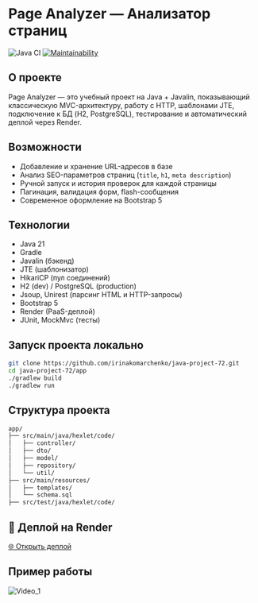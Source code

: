 # Page Analyzer — Анализатор страниц

![Java CI](https://github.com/irinakomarchenko/java-project-72/actions/workflows/ci.yml/badge.svg)
[![Maintainability](https://qlty.sh/gh/irinakomarchenko/projects/java-project-72/maintainability.svg)](https://qlty.sh/gh/irinakomarchenko/projects/java-project-72)

## О проекте

Page Analyzer — это учебный проект на Java + Javalin, показывающий классическую MVC-архитектуру, работу с HTTP, шаблонами JTE, подключение к БД (H2, PostgreSQL), тестирование и автоматический деплой через Render.

## Возможности

- Добавление и хранение URL-адресов в базе
- Анализ SEO-параметров страниц (`title`, `h1`, `meta description`)
- Ручной запуск и история проверок для каждой страницы
- Пагинация, валидация форм, flash-сообщения
- Современное оформление на Bootstrap 5

## Технологии

- Java 21
- Gradle
- Javalin (бэкенд)
- JTE (шаблонизатор)
- HikariCP (пул соединений)
- H2 (dev) / PostgreSQL (production)
- Jsoup, Unirest (парсинг HTML и HTTP-запросы)
- Bootstrap 5
- Render (PaaS-деплой)
- JUnit, MockMvc (тесты)

## Запуск проекта локально

```sh
git clone https://github.com/irinakomarchenko/java-project-72.git
cd java-project-72/app
./gradlew build
./gradlew run
```
## Структура проекта
```sh
app/
├── src/main/java/hexlet/code/
│   ├── controller/
│   ├── dto/
│   ├── model/
│   ├── repository/
│   └── util/
├── src/main/resources/
│   ├── templates/
│   └── schema.sql
├── src/test/java/hexlet/code/
```




## 🚀 Деплой на Render

[🌐 Открыть деплой](https://java-project-72-55ck.onrender.com/)

## Пример работы
![Video_1](app/readme-resources/Video_1)

